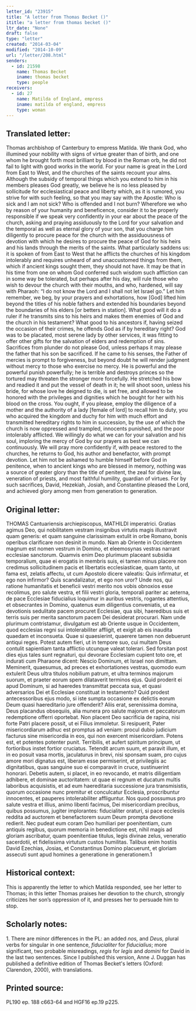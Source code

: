 ```yaml
---
letter_id: "23915"
title: "A letter from Thomas Becket ()"
ititle: "a letter from thomas becket ()"
ltr_date: "None"
draft: false
type: "letter"
created: "2014-03-04"
modified: "2014-10-09"
url: "/letter/208.html"
senders:
  - id: 21598
    name: Thomas Becket
    iname: thomas becket
    type: people
receivers:
  - id: 27
    name: Matilda of England, empress
    iname: matilda of england, empress
    type: woman
---
```

<h2> Translated letter:</h2>Thomas archbishop of Canterbury to empress Matilda.
We thank God, who illumined your nobility with signs of virtue greater than of birth, and one whom he brought forth most brilliant by blood in the Roman orb, he did not fail to light with good works in the world.  For your name is great in the Lord from East to West, and the churches of the saints recount your alms.  Although the subsidy of temporal things which you extend to him in his members pleases God greatly, we believe he is no less pleased by sollicitude for ecclesiastical peace and liberty which, as it is rumored, you strive for with such feeling, so that you may say with the Apostle:  Who is sick and I am not sick?  Who is offended and I not burn?  Wherefore we who by reason of your humanity and beneficence, consider it to be properly responsible if we speak very confidently in your ear about the peace of the church, asking and praying assiduously to the Lord for your salvation and the temporal as well as eternal glory of your son, that you charge him diligently to procure peace for the church with the assiduousness of devotion with which he desires to procure the peace of God for his heirs and his lands through the merits of the saints.
What particularly saddens us:  it is spoken of from East to West that he afflicts the churches of his kingdom intolerably and requires unheard of and unaccustomed things from them, which if ancient kings sought them, they should not have.  It may be that in his time from one on whom God conferred such wisdom such affliction can in some way be tolerated, but perhaps after his day, will rule those who wish to devour the church with their mouths, and who, hardened, will say with Pharaoh:  “I do not know the Lord and I shall not let Israel go.”  Let him remember, we beg, by your prayers and exhortations, how [God] lifted him beyond the titles of his noble fathers and extended his boundaries beyond the boundaries of his elders [or betters in station].  What good will it do a ruler if he transmits sins to his heirs and makes them enemies of God and the church in his testament?  What good to his ancestors if, having seized the occasion of their crimes, he offends God as if by hereditary right?
God was to be placated, most serene lady by other services, it was fitting to offer other gifts for the salvation of elders and redemption of sins.  Sacrifices from plunder do not please God, unless perhaps it may please the father that his son be sacrificed.  If he came to his senses, the Father of mercies is prompt to forgiveness, but beyond doubt he will render judgment without mercy to those who exercise no mercy.  He is powerful and the powerful punish powerfully; he is terrible and destroys princes so the tortured may threaten the stronger more forcefully.  He stretched his bow and readied it and put the vessel of death in it; he will shoot soon, unless his bride, for whose love he deigned to die, is set free, and allowed to be honored with the privileges and dignities which he bought for her with his blood on the cross.
You ought, if you please, employ the diligence of a mother and the authority of a lady [female of lord] to recall him to duty, you who acquired the kingdom and duchy for him with much effort and transmitted hereditary rights to him in succession, by the use of which the church is now oppressed and trampled, innocents punished, and the poor intolerably afflicted.  We willingly do what we can for your salvation and his soul, imploring the mercy of God by our prayers as best we can continuously.  We will pray more confidently if, with peace restored to the churches, he returns to God, his author and benefactor, with prompt devotion.  Let him not be ashamed to humble himself before God in penitence, when to ancient kings who are blessed in memory, nothing was a source of greater glory than the title of penitent, the zeal for divine law, veneration of priests, and most faithful humility, guardian of virtues.  For by such sacrifices, David, Hezekiah, Josiah, and Constantine pleased the Lord, and achieved glory among men from generation to generation.
<h2 class="mt-4"> Original letter:</h2>THOMAS Cantuariensis archiepiscopus, MATHILDI imperatrici.
Gratias agimus Deo, qui nobilitatem vestram insignibus virtutis magis illustravit quam generis: et quam sanguine clarissimam extulit in orbe Romano, bonis operibus clarificare non desinit in mundo. Nam ab Oriente in Occidentem magnum est nomen vestrum in Domino, et eleemosynas vestras narrant ecclesiae sanctorum. Quamvis enim Deo plurimum placeant subsidia temporalium, quae ei erogatis in membris suis, ei tamen minus placere non credimus sollicitudinem pacis et libertatis ecclesiasticae, quam tanto, ut fama est, zelatis affectu, ut cum Apostolo dicere valeatis: Quis infirmatur, et ego non infirmor? Quis scandalizatur, et ego non uror? Unde nos, qui ratione humanitatis et beneficii vestri merito nos vobis obnoxios esse recolimus, pro salute vestra, et filii vestri gloria, temporali pariter ac aeterna, de pace Ecclesiae fiducialius loquimur in auribus vestris, rogantes attentius, et obsecrantes in Domino, quatenus eum diligentius conveniatis, ut ea devotionis sedulitate pacem procuret Ecclesiae, qua sibi, haeredibus suis et terris suis per merita sanctorum pacem Dei desiderat procurari. Nam unde plurimum contristamur, divulgatum est ab Oriente usque in Occidentem, quod ecclesias regni sui intolerabiliter affligit, et exigit ab eis inaudita quaedam et inconsueta. Quae si quaesierint, quaerere tamen non debuerunt antiqui reges. Potest autem fieri, ut in tempore suo, cui multam Deus contulit sapientiam tanta afflictio utcunque valeat tolerari. Sed forsitan post dies ejus tales sunt regnaturi, qui devorare Ecclesiam cupient toto ore, et indurati cum Pharaone dicent: Nescio Dominum, et Israel non dimittam. Meminerit, quaesumus, ad preces et exhortationes vestras, quomodo eum extulerit Deus ultra titulos nobilium patrum, et ultra terminos majorum suorum, et praeter eorum spem dilataverit terminos ejus. Quid proderit ei apud Dominum, si ad haeredes transmittat peccata sua, et quasi adversarios Dei et Ecclesiae constituat in testamento? Quid prodest antecessoribus ejus modo, si iste sumpta occasione ex delictis eorum Deum quasi haereditario jure offenderit? Aliis erat, serenissima domina, Deus placandus obsequiis, alia munera pro salute majorum et peccatorum redemptione offerri oportebat. Non placent Deo sacrificia de rapina, nisi forte Patri placere possit, ut ei Filius immoletur. Si resipuerit, Pater misericordiarum adhuc est promptus ad veniam: procul dubio judicium facturus sine misericordia in eos, qui non exercent misericordiam. Potens est, et potentes potenter punit. Terribilis, et aufert spiritum principum, ut fortioribus instet fortior cruciatus. Tetendit arcum suum, et paravit illum, et in eo posuit vasa mortis, jaculaturus in brevi, nisi sponsam suam, pro cujus amore mori dignatus est, liberam esse permiserint, et privilegiis ac dignitatibus, quas sanguine suo ei comparavit in cruce, sustinuerint honorari. Debetis autem, si placet, in eo revocando, et matris diligentiam adhibere, et dominae auctoritatem: ut quae ei regnum et ducatum multis laboribus acquisistis, et ad eum haereditaria successione jura transmisistis, quorum occasione nunc premitur et conculcatur Ecclesia, proscribuntur innocentes, et pauperes intolerabiliter affliguntur. Nos quod possumus pro salute vestra et illius, animo libenti facimus, Dei misericordiam precibus, quibus possumus, jugiter implorantes: fiducialiter oraturi, si pace ecclesiis reddita ad auctorem et benefactorem suum Deum prompta devotione redierit. Nec pudeat eum coram Deo humiliari per poenitentiam, cum antiquis regibus, quorum memoria in benedictione est, nihil magis ad gloriam ascribatur, quam poenitentiae titulus, legis divinae zelus, veneratio sacerdotii, et fidelissima virtutum custos humilitas. Talibus enim hostiis David Ezechias, Josias, et Constantinus Domino placuerunt, et gloriam assecuti sunt apud homines a generatione in generationem.1
<h2 class="mt-4"> Historical context:</h2>This is apparently the letter to which Matilda responded, see her letter to Thomas; in this letter Thomas praises her devotion to the church, strongly criticizes her son’s oppression of it, and presses her to persuade him to stop.
<h2 class="mt-4"> Scholarly notes:</h2><p>1. There are minor differences in the PL: an added <em>nos,</em> and <em>Deus,</em> plural verbs for singular in one sentence, <em>fiducialiter</em> for <em>fiducialius</em>; more significant, two probable misreadings, <em>regis</em> for <em>legis</em> and <em>domini</em> for David in the last two sentences. Since I published this version, Anne J. Duggan has published a definitive edition of Thomas Becket's letters (Oxford: Clarendon, 2000), with translations.</p><h2 class="mt-4"> Printed source:</h2>PL190 ep. 188 c663-64 and HGF16 ep.19 p225.
